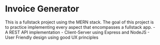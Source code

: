 # Invoice Generator
This is a fullstack project using the MERN stack. 
The goal of this project is to practice implementing every aspect that encompasses a fullstack app.
    - A REST API implementation
    - Client-Server using Express and NodeJS
    - User Friendly design using good UX principles